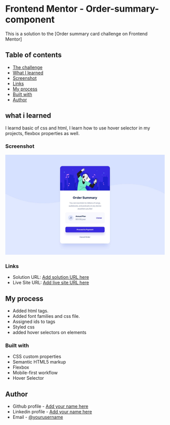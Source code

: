 # Frontend Mentor -  Order-summary-component

This is a solution to the [Order summary card challenge on Frontend Mentor]

## Table of contents
  - [The challenge](#the-challenge)
  - [What I learned](#what-i-learned)
  - [Screenshot](#screenshot)
  - [Links](#links)
  - [My process](#my-process)
  - [Built with](#built-with)
  - [Author](#author)

## 

## what i learned
I learnd basic of css and html, I learn how to use hover selector in my projects, flexbox properties as well.

### Screenshot
![](/design/desktop-design.jpg)

### Links

- Solution URL: [Add solution URL here](https://github.com/DavitDvalashvili/Order-summary-component)
- Live Site URL: [Add live site URL here](https://davitdvalashvili.github.io/Order-summary-component/)

## My process
- Added html tags.
- Added font families and css file.
- Assigned ids to tags
- Styled css
- added hover selectors on elements

### Built with

- CSS custom properties
- Semantic HTML5 markup
- Flexbox
- Mobile-first workflow
- Hover Selector


## Author

- Github profile - [Add your name here](https://github.com/DavitDvalashvili)
- Linkedin profile - [Add your name here](https://www.linkedin.com/in/davit-dvalashvili-0421b6253)
- Email - [@yourusername](davitdvalashvili1996@gmail.com)


